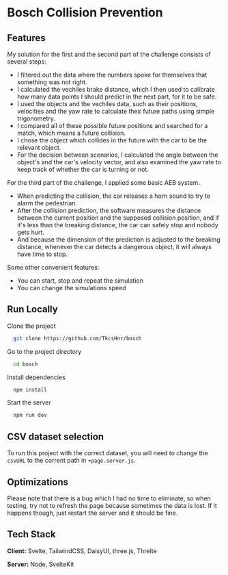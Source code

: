 
# Bosch Collision Prevention




## Features

My solution for the first and the second part of the challenge consists of several steps:
- I filtered out the data where the numbers spoke for themselves that something was not right.
- I calculated the vechiles brake distance, which I then used to  calibrate how many data points I should predict in the next part, for it to be safe.
- I used the objects and the vechiles data, such as their positions, velocities and the yaw rate to calculate their future paths using simple trigonometry.
- I compared all of these possible future positions and searched for a match, which means a future collision.
- I chose the object which collides in the future with the car to be the relevant object.
- For the decision between scenarios, I calculated the angle between the object's and the car's velocity vector, and also examined the yaw rate to keep track of whether the car is turning or not.

For the third part of the challenge, I applied some basic AEB system.
- When predicting the collision, the car releases a horn sound to try to alarm the pedestrian.
- After the collision prediction, the software measures the distance between the current position and the supposed collision position, and if it's less than the breaking distance, the car can safely stop and nobody gets hurt.
- And because the dimension of the prediction is adjusted to the breaking distance, whenever the car detects a dangerous object, it will always have time to stop.

Some other convenient features:
- You can start, stop and repeat the simulation
- You can change the simulations speed
## Run Locally

Clone the project

```bash
  git clone https://github.com/TkcsHnr/bosch
```

Go to the project directory

```bash
  cd bosch
```

Install dependencies

```bash
  npm install
```

Start the server

```bash
  npm run dev
```


## CSV dataset selection

To run this project with the correct dataset, you will need to change the `csvURL` to the corrent path in `+page.server.js`. 


## Optimizations

Please note that there is a bug which I had no time to eliminate, so when testing, try not to refresh the page because sometimes the data is lost. If it happens though, just restart the server and it should be fine.


## Tech Stack

**Client:** Svelte, TailwindCSS, DaisyUI, three.js, Threlte

**Server:** Node, SvelteKit

